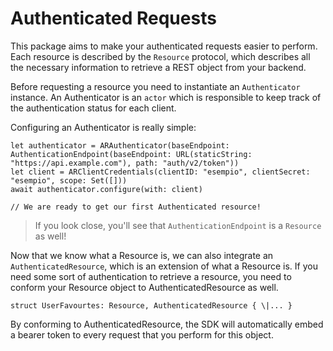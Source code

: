 # Authenticated Requests

This package aims to make your authenticated requests easier to perform.
Each resource is described by the `Resource` protocol, which describes all the necessary information to retrieve a REST object from your backend.

Before requesting a resource you need to instantiate an `Authenticator` instance.
An Authenticator is an `actor` which is responsible to keep track of the authentication status for each client.

Configuring an Authenticator is really simple:

```
let authenticator = ARAuthenticator(baseEndpoint: AuthenticationEndpoint(baseEndpoint: URL(staticString: "https://api.example.com"), path: "auth/v2/token"))
let client = ARClientCredentials(clientID: "esempio", clientSecret: "esempio", scope: Set([]))
await authenticator.configure(with: client)

// We are ready to get our first Authenticated resource!
```

>If you look close, you'll see that `AuthenticationEndpoint` is a `Resource` as well!

Now that we know what a Resource is, we can also integrate an `AuthenticatedResource`, which is an extension of what a Resource is.
If you need some sort of authentication to retrieve a resource, you need to conform your Resource object to AuthenticatedResource as well.

```
struct UserFavourtes: Resource, AuthenticatedResource { \|... }
```

By conforming to AuthenticatedResource, the SDK will automatically embed a bearer token to every request that you perform for this object.
